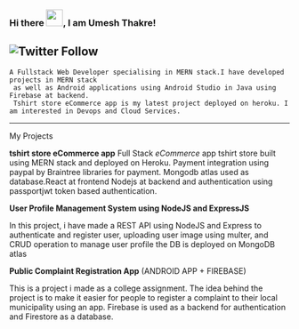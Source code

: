 ### Hi there <img src="https://raw.githubusercontent.com/MartinHeinz/MartinHeinz/master/wave.gif" width="30px">, I am Umesh Thakre!
![Twitter Follow](https://img.shields.io/twitter/url?style=social&url=https%3A%2F%2Ftwitter.com%2Fumeshxyz_xyz)
---

	A Fullstack Web Developer specialising in MERN stack.I have developed projects in MERN stack
	 as well as Android applications using Android Studio in Java using Firebase at backend.
	 Tshirt store eCommerce app is my latest project deployed on heroku. I am interested in Devops and Cloud Services.
	
----
My Projects 

**tshirt store eCommerce app**
   Full Stack *eCommerce* app tshirt store built using MERN stack and deployed on Heroku. Payment integration using paypal by Braintree libraries for payment. Mongodb atlas used as database.React at frontend Nodejs at backend and authentication using passportjwt token based authentication.

**User Profile Management System using NodeJS and ExpressJS**

In this project, i have made a REST API using NodeJS and Express to authenticate and register user, uploading user image using multer, and CRUD operation to manage user profile the DB is deployed on MongoDB atlas

**Public Complaint Registration App** (ANDROID APP + FIREBASE)

This is a project i made as a college assignment. The idea behind the project is to make it easier for people to register a complaint to their local municipality using an app. Firebase is used as a backend for authentication and Firestore as a database. 



   
